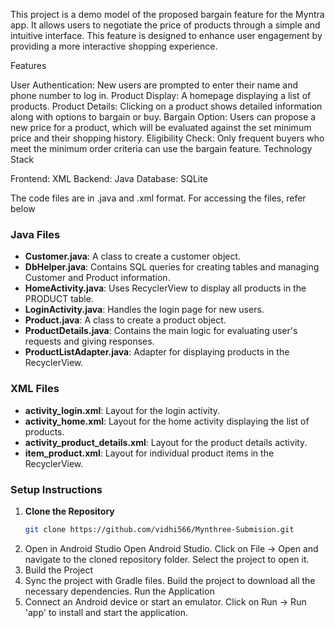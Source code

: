 This project is a demo model of the proposed bargain feature for the Myntra app. It allows users to negotiate the price of products through a simple and intuitive interface. This feature is designed to enhance user engagement by providing a more interactive shopping experience.

Features

User Authentication: New users are prompted to enter their name and phone number to log in. Product Display: A homepage displaying a list of products. Product Details: Clicking on a product shows detailed information along with options to bargain or buy. Bargain Option: Users can propose a new price for a product, which will be evaluated against the set minimum price and their shopping history. Eligibility Check: Only frequent buyers who meet the minimum order criteria can use the bargain feature. Technology Stack

Frontend: XML
Backend: Java
Database: SQLite

The code files are in .java and .xml format. For accessing the files, refer below
### Java Files
- **Customer.java**: A class to create a customer object.
- **DbHelper.java**: Contains SQL queries for creating tables and managing Customer and Product information.
- **HomeActivity.java**: Uses RecyclerView to display all products in the PRODUCT table.
- **LoginActivity.java**: Handles the login page for new users.
- **Product.java**: A class to create a product object.
- **ProductDetails.java**: Contains the main logic for evaluating user's requests and giving responses.
- **ProductListAdapter.java**: Adapter for displaying products in the RecyclerView.

### XML Files
- **activity_login.xml**: Layout for the login activity.
- **activity_home.xml**: Layout for the home activity displaying the list of products.
- **activity_product_details.xml**: Layout for the product details activity.
- **item_product.xml**: Layout for individual product items in the RecyclerView.

### Setup Instructions

1. **Clone the Repository**
   ```bash
   git clone https://github.com/vidhi566/Mynthree-Submision.git
2. Open in Android Studio
   Open Android Studio.
   Click on File -> Open and navigate to the cloned repository folder.
   Select the project to open it.
3. Build the Project
4. Sync the project with Gradle files.
    Build the project to download all the necessary dependencies.
    Run the Application
5. Connect an Android device or start an emulator.
    Click on Run -> Run 'app' to install and start the application.
